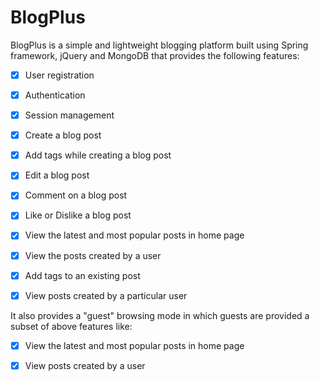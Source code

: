 # BlogPlus

BlogPlus is a simple and lightweight blogging platform built using Spring framework, jQuery and MongoDB that provides the following features:

- [X] User registration
- [X] Authentication
- [X] Session management
- [X] Create a blog post
- [X] Add tags while creating a blog post
- [x] Edit a blog post
- [X] Comment on a blog post
- [X] Like or Dislike a blog post
- [X] View the latest and most popular posts in home page
- [X] View the posts created by a user
- [X] Add tags to an existing post
- [x] View posts created by a particular user



It also provides a "guest" browsing mode in which guests are provided a subset of above features like:

- [X] View the latest and most popular posts in home page
- [x] View posts created by a user

